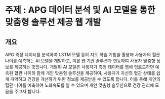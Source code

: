 

# 주제 : APG 데이터 분석 및 AI 모델을 통한 맞춤형 솔루션 제공 웹 개발 

## 개요 
APG 측정 데이터를 분석하여 LSTM 모델 등의 지도 학습 기법을 활용해 사용자의 혈관 나이를 예측하는 AI 모델을 개발하고, 이를 웹 기반 솔루션과 연동하여 사용자 맞춤형 정보를 제공하는 것입니다. 
개발된 AI 모델은 사용자가 측정 데이터를 웹에 업로드하면 예측된 혈관 나이와 함께 개인 맞춤형 솔루션을 제공하여, 사용자가 자신의 혈관 상태를 쉽게 파악하고 건강을 개선하기 위한 정보를 제공받을 수 있도록 합니다. 
이를 통해 개인의 혈관 나이를 예측하여 노화속도를 알 수 있으며 개인 맞춤형 솔루션으로 건강 관리에 도움을 주고자 합니다. 

